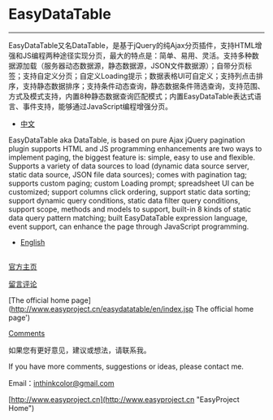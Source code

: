 # EasyDataTable 

---------------

EasyDataTable又名DataTable，是基于jQuery的纯Ajax分页插件，支持HTML增强和JS编程两种途径实现分页，最大的特点是：简单、易用、灵活。支持多种数据源加载（服务器动态数据源，静态数据源，JSON文件数据源）；自带分页标签；支持自定义分页；自定义Loading提示；数据表格UI可自定义；支持列点击排序，支持静态数据排序；支持条件动态查询，静态数据条件筛选查询，支持范围、方式及模式支持，内置8种静态数据查询匹配模式；内置EasyDataTable表达式语言、事件支持，能够通过JavaScript编程增强分页。

- [中文](doc/readme-zh_CN.md)


EasyDataTable aka DataTable, is based on pure Ajax jQuery pagination plugin supports HTML and JS programming enhancements are two ways to implement paging, the biggest feature is: simple, easy to use and flexible. Supports a variety of data sources to load (dynamic data source server, static data source, JSON file data sources); comes with pagination tag; supports custom paging; custom Loading prompt; spreadsheet UI can be customized; support columns click ordering, support static data sorting; support dynamic query conditions, static data filter query conditions, support scope, methods and models to support, built-in 8 kinds of static data query pattern matching; built EasyDataTable expression language, event support, can enhance the page through JavaScript programming.

- [English](doc/readme-en.md)


## 

[官方主页](http://www.easyproject.cn/easydatatable/zh-cn/index.jsp '官方主页')

[留言评论](http://www.easyproject.cn/easydatatable/zh-cn/index.jsp#donation '留言评论')

[The official home page](http://www.easyproject.cn/easydatatable/en/index.jsp The official home page')

[Comments](http://www.easyproject.cn/easydatatable/en/index.jsp#donation 'Comments')

如果您有更好意见，建议或想法，请联系我。

If you have more comments, suggestions or ideas, please contact me.



Email：<inthinkcolor@gmail.com>

[http://www.easyproject.cn](http://www.easyproject.cn "EasyProject Home")